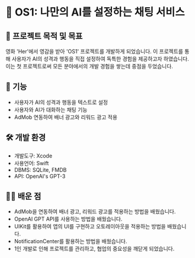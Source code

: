 
# 🤖 OS1: 나만의 AI를 설정하는 채팅 서비스

## 🎯 프로젝트 목적 및 목표

영화 'Her'에서 영감을 받아 'OS1' 프로젝트를 개발하게 되었습니다. 이 프로젝트를 통해 사용자가 AI의 성격과 행동을 직접 설정하여 독특한 경험을 제공하고자 하였습니다. 이는 첫 프로젝트로써 모든 분야에서의 개발 경험을 쌓는데 중점을 두었습니다.

## 🔧 기능

- 사용자가 AI의 성격과 행동을 텍스트로 설정
- 사용자와 AI가 대화하는 채팅 기능
- AdMob 연동하여 배너 광고와 리워드 광고 적용

## 🛠️ 개발 환경

- 개발도구: Xcode
- 사용언어: Swift
- DBMS: SQLite, FMDB
- API: OpenAI's GPT-3

## 👩‍💻 배운 점

- AdMob을 연동하여 배너 광고, 리워드 광고를 적용하는 방법을 배웠습니다.
- OpenAI GPT API를 사용하는 방법을 배웠습니다.
- UIKit를 활용하여 앱의 UI를 구현하고 오토레이아웃을 적용하는 방법을 배웠습니다.
- NotificationCenter를 활용하는 방법을 배웠습니다.
- 1인 개발로 인해 프로젝트를 관리하고, 협업의 중요성을 깨닫게 되었습니다.
